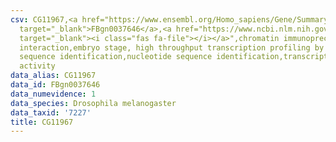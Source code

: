 ```yaml
---
csv: CG11967,<a href="https://www.ensembl.org/Homo_sapiens/Gene/Summary?db=core;g=FBgn0037646"
  target="_blank">FBgn0037646</a>,<a href="https://www.ncbi.nlm.nih.gov/pubmed/15998452"
  target="_blank"><i class="fas fa-file"></i></a>",chromatin immunoprecipitation assay,direct
  interaction,embryo stage, high throughput transcription profiling by microarray,nucleotide
  sequence identification,nucleotide sequence identification,transcriptional regulation,down-regulates
  activity
data_alias: CG11967
data_id: FBgn0037646
data_numevidence: 1
data_species: Drosophila melanogaster
data_taxid: '7227'
title: CG11967
---
```

